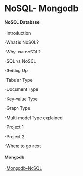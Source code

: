 # NoSQL- Mongodb

#### NoSQL Database ####
-Introduction

-What is NoSQL?

-Why use noSQL?

-SQL vs NoSQL

-Setting Up

-Tabular Type

-Document Type

-Key-value Type

-Graph Type

-Multi-model Type explained

-Project 1

-Project 2

-Where to go next











#### Mongodb ####
-[Mongodb-NoSQL](nosql-mongodb)
